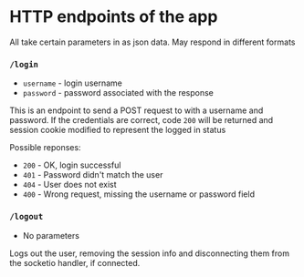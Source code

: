 # HTTP endpoints of the app
All take certain parameters in as json data. May respond in different formats

### `/login`
- `username` - login username
- `password` - password associated with the response

This is an endpoint to send a POST request to with a username and password. If the credentials
are correct, code `200` will be returned and session cookie modified to represent the logged in status

Possible reponses: 
- `200` - OK, login successful
- `401` - Password didn't match the user
- `404` - User does not exist
- `400` - Wrong request, missing the username or password field


### `/logout`
- No parameters

Logs out the user, removing the session info and disconnecting them from the socketio handler,
if connected.